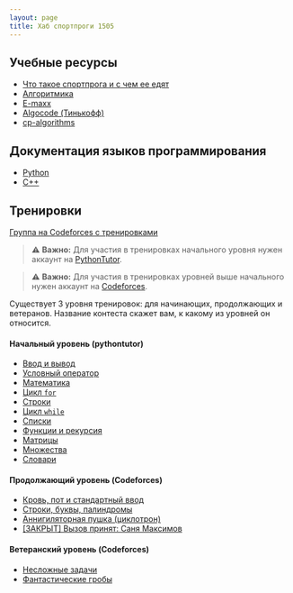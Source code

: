 ```yaml
---
layout: page
title: Хаб спортпроги 1505
---
```



## Учебные ресурсы

- [Что такое спортпрога и с чем ее едят](https://algocode.ru/page/how_to_start/)
- [Алгоритмика](https://ru.algorithmica.org)
- [E-maxx](https://e-maxx.ru/algo/)
- [Algocode (Тинькофф)](https://wiki.algocode.ru/index.php?title=%D0%97%D0%B0%D0%B3%D0%BB%D0%B0%D0%B2%D0%BD%D0%B0%D1%8F_%D1%81%D1%82%D1%80%D0%B0%D0%BD%D0%B8%D1%86%D0%B0)
- [cp-algorithms](https://cp-algorithms.com)


## Документация языков программирования

- [Python](https://docs.python.org)
- [C++](https://en.cppreference.com)


## Тренировки

[Группа на Codeforces с тренировками](https://codeforces.com/group/E7ZWhhsbc5/)

> ⚠️ **Важно:** Для участия в тренировках начального уровня нужен аккаунт на [PythonTutor](https://pythontutor.ru).

> ⚠️ **Важно:** Для участия в тренировках уровней выше начального нужен аккаунт на [Codeforces](https://codeforces.com).

Существует 3 уровня тренировок: для начинающих, продолжающих и ветеранов. Название контеста скажет вам, к какому из уровней он относится.


#### Начальный уровень (pythontutor)

- [Ввод и вывод](https://pythontutor.ru/lessons/inout_and_arithmetic_operations/)
- [Условный оператор](https://pythontutor.ru/lessons/ifelse/)
- [Математика](https://pythontutor.ru/lessons/int_and_float/)
- [Цикл `for`](https://pythontutor.ru/lessons/for_loop/)
- [Строки](https://pythontutor.ru/lessons/str/)
- [Цикл `while`](https://pythontutor.ru/lessons/while/)
- [Списки](https://pythontutor.ru/lessons/lists/)
- [Функции и рекурсия](https://pythontutor.ru/lessons/functions/)
- [Матрицы](https://pythontutor.ru/lessons/2d_arrays/)
- [Множества](https://pythontutor.ru/lessons/sets/)
- [Словари](https://pythontutor.ru/lessons/dicts/)


#### Продолжающий уровень (Codeforces)

- [Кровь, пот и стандартный ввод](https://codeforces.com/group/E7ZWhhsbc5/contest/385821)
- [Строки, буквы, палиндромы](https://codeforces.com/group/E7ZWhhsbc5/contest/385824)
- [Аннигиляторная пушка (циклотрон)](https://codeforces.com/group/E7ZWhhsbc5/contest/385823)
- [[ЗАКРЫТ] Вызов принят: Саня Максимов](https://codeforces.com/gym/379815)


#### Ветеранский уровень (Codeforces)

- [Несложные задачи](https://codeforces.com/group/E7ZWhhsbc5/contest/385825)
- [Фантастические гробы](https://codeforces.com/group/E7ZWhhsbc5/contest/395833)
